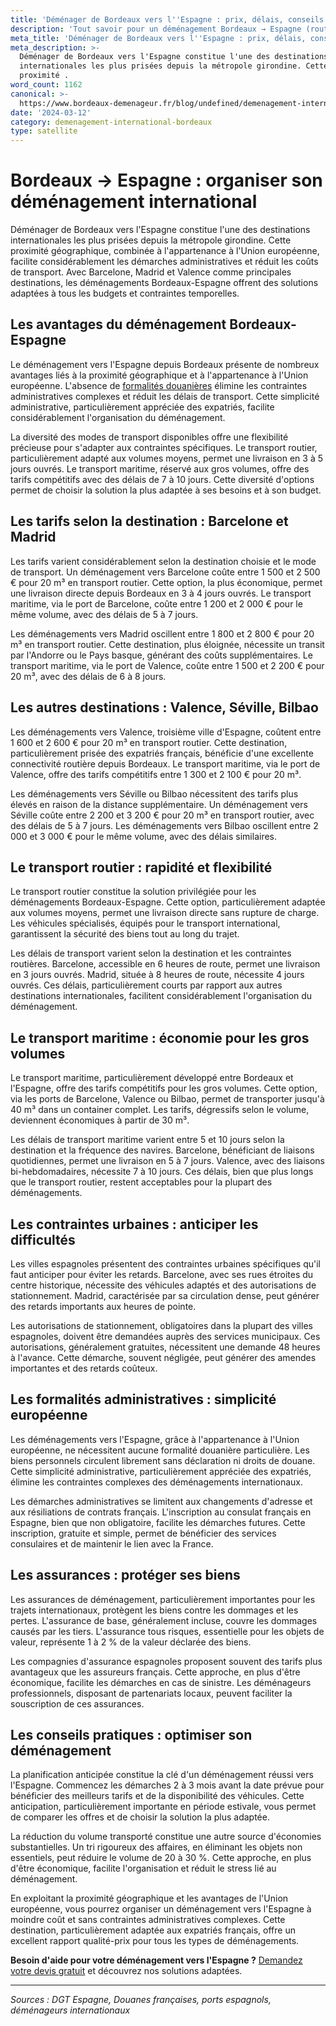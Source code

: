 ```yaml
---
title: 'Déménager de Bordeaux vers l''Espagne : prix, délais, conseils'
description: 'Tout savoir pour un déménagement Bordeaux → Espagne (route, maritime).'
meta_title: 'Déménager de Bordeaux vers l''Espagne : prix, délais, conseils'
meta_description: >-
  Déménager de Bordeaux vers l'Espagne constitue l'une des destinations
  internationales les plus prisées depuis la métropole girondine. Cette
  proximité .
word_count: 1162
canonical: >-
  https://www.bordeaux-demenageur.fr/blog/undefined/demenagement-international-espagne-depuis-bordeaux
date: '2024-03-12'
category: demenagement-international-bordeaux
type: satellite
---
```



# Bordeaux → Espagne : organiser son déménagement international

Déménager de Bordeaux vers l'Espagne constitue l'une des destinations internationales les plus prisées depuis la métropole girondine. Cette proximité géographique, combinée à l'appartenance à l'Union européenne, facilite considérablement les démarches administratives et réduit les coûts de transport. Avec Barcelone, Madrid et Valence comme principales destinations, les déménagements Bordeaux-Espagne offrent des solutions adaptées à tous les budgets et contraintes temporelles.

## Les avantages du déménagement Bordeaux-Espagne

Le déménagement vers l'Espagne depuis Bordeaux présente de nombreux avantages liés à la proximité géographique et à l'appartenance à l'Union européenne. L'absence de [formalités douanières](/blog/international/formalites-douanieres-demenagement-international) élimine les contraintes administratives complexes et réduit les délais de transport. Cette simplicité administrative, particulièrement appréciée des expatriés, facilite considérablement l'organisation du déménagement.

La diversité des modes de transport disponibles offre une flexibilité précieuse pour s'adapter aux contraintes spécifiques. Le transport routier, particulièrement adapté aux volumes moyens, permet une livraison en 3 à 5 jours ouvrés. Le transport maritime, réservé aux gros volumes, offre des tarifs compétitifs avec des délais de 7 à 10 jours. Cette diversité d'options permet de choisir la solution la plus adaptée à ses besoins et à son budget.

## Les tarifs selon la destination : Barcelone et Madrid

Les tarifs varient considérablement selon la destination choisie et le mode de transport. Un déménagement vers Barcelone coûte entre 1 500 et 2 500 € pour 20 m³ en transport routier. Cette option, la plus économique, permet une livraison directe depuis Bordeaux en 3 à 4 jours ouvrés. Le transport maritime, via le port de Barcelone, coûte entre 1 200 et 2 000 € pour le même volume, avec des délais de 5 à 7 jours.

Les déménagements vers Madrid oscillent entre 1 800 et 2 800 € pour 20 m³ en transport routier. Cette destination, plus éloignée, nécessite un transit par l'Andorre ou le Pays basque, générant des coûts supplémentaires. Le transport maritime, via le port de Valence, coûte entre 1 500 et 2 200 € pour 20 m³, avec des délais de 6 à 8 jours.

## Les autres destinations : Valence, Séville, Bilbao

Les déménagements vers Valence, troisième ville d'Espagne, coûtent entre 1 600 et 2 600 € pour 20 m³ en transport routier. Cette destination, particulièrement prisée des expatriés français, bénéficie d'une excellente connectivité routière depuis Bordeaux. Le transport maritime, via le port de Valence, offre des tarifs compétitifs entre 1 300 et 2 100 € pour 20 m³.

Les déménagements vers Séville ou Bilbao nécessitent des tarifs plus élevés en raison de la distance supplémentaire. Un déménagement vers Séville coûte entre 2 200 et 3 200 € pour 20 m³ en transport routier, avec des délais de 5 à 7 jours. Les déménagements vers Bilbao oscillent entre 2 000 et 3 000 € pour le même volume, avec des délais similaires.

## Le transport routier : rapidité et flexibilité

Le transport routier constitue la solution privilégiée pour les déménagements Bordeaux-Espagne. Cette option, particulièrement adaptée aux volumes moyens, permet une livraison directe sans rupture de charge. Les véhicules spécialisés, équipés pour le transport international, garantissent la sécurité des biens tout au long du trajet.

Les délais de transport varient selon la destination et les contraintes routières. Barcelone, accessible en 6 heures de route, permet une livraison en 3 jours ouvrés. Madrid, située à 8 heures de route, nécessite 4 jours ouvrés. Ces délais, particulièrement courts par rapport aux autres destinations internationales, facilitent considérablement l'organisation du déménagement.

## Le transport maritime : économie pour les gros volumes

Le transport maritime, particulièrement développé entre Bordeaux et l'Espagne, offre des tarifs compétitifs pour les gros volumes. Cette option, via les ports de Barcelone, Valence ou Bilbao, permet de transporter jusqu'à 40 m³ dans un container complet. Les tarifs, dégressifs selon le volume, deviennent économiques à partir de 30 m³.

Les délais de transport maritime varient entre 5 et 10 jours selon la destination et la fréquence des navires. Barcelone, bénéficiant de liaisons quotidiennes, permet une livraison en 5 à 7 jours. Valence, avec des liaisons bi-hebdomadaires, nécessite 7 à 10 jours. Ces délais, bien que plus longs que le transport routier, restent acceptables pour la plupart des déménagements.

## Les contraintes urbaines : anticiper les difficultés

Les villes espagnoles présentent des contraintes urbaines spécifiques qu'il faut anticiper pour éviter les retards. Barcelone, avec ses rues étroites du centre historique, nécessite des véhicules adaptés et des autorisations de stationnement. Madrid, caractérisée par sa circulation dense, peut générer des retards importants aux heures de pointe.

Les autorisations de stationnement, obligatoires dans la plupart des villes espagnoles, doivent être demandées auprès des services municipaux. Ces autorisations, généralement gratuites, nécessitent une demande 48 heures à l'avance. Cette démarche, souvent négligée, peut générer des amendes importantes et des retards coûteux.

## Les formalités administratives : simplicité européenne

Les déménagements vers l'Espagne, grâce à l'appartenance à l'Union européenne, ne nécessitent aucune formalité douanière particulière. Les biens personnels circulent librement sans déclaration ni droits de douane. Cette simplicité administrative, particulièrement appréciée des expatriés, élimine les contraintes complexes des déménagements internationaux.

Les démarches administratives se limitent aux changements d'adresse et aux résiliations de contrats français. L'inscription au consulat français en Espagne, bien que non obligatoire, facilite les démarches futures. Cette inscription, gratuite et simple, permet de bénéficier des services consulaires et de maintenir le lien avec la France.

## Les assurances : protéger ses biens

Les assurances de déménagement, particulièrement importantes pour les trajets internationaux, protègent les biens contre les dommages et les pertes. L'assurance de base, généralement incluse, couvre les dommages causés par les tiers. L'assurance tous risques, essentielle pour les objets de valeur, représente 1 à 2 % de la valeur déclarée des biens.

Les compagnies d'assurance espagnoles proposent souvent des tarifs plus avantageux que les assureurs français. Cette approche, en plus d'être économique, facilite les démarches en cas de sinistre. Les déménageurs professionnels, disposant de partenariats locaux, peuvent faciliter la souscription de ces assurances.

## Les conseils pratiques : optimiser son déménagement

La planification anticipée constitue la clé d'un déménagement réussi vers l'Espagne. Commencez les démarches 2 à 3 mois avant la date prévue pour bénéficier des meilleurs tarifs et de la disponibilité des véhicules. Cette anticipation, particulièrement importante en période estivale, vous permet de comparer les offres et de choisir la solution la plus adaptée.

La réduction du volume transporté constitue une autre source d'économies substantielles. Un tri rigoureux des affaires, en éliminant les objets non essentiels, peut réduire le volume de 20 à 30 %. Cette approche, en plus d'être économique, facilite l'organisation et réduit le stress lié au déménagement.

En exploitant la proximité géographique et les avantages de l'Union européenne, vous pourrez organiser un déménagement vers l'Espagne à moindre coût et sans contraintes administratives complexes. Cette destination, particulièrement adaptée aux expatriés français, offre un excellent rapport qualité-prix pour tous les types de déménagements.

**Besoin d'aide pour votre déménagement vers l'Espagne ?** [Demandez votre devis gratuit](https://moverz-bordeaux.fr/devis) et découvrez nos solutions adaptées.

---

*Sources : DGT Espagne, Douanes françaises, ports espagnols, déménageurs internationaux*
